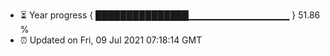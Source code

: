 - ⏳ Year progress { ███████████████▁▁▁▁▁▁▁▁▁▁▁▁▁▁▁ } 51.86 %
- ⏰ Updated on Fri, 09 Jul 2021 07:18:14 GMT

